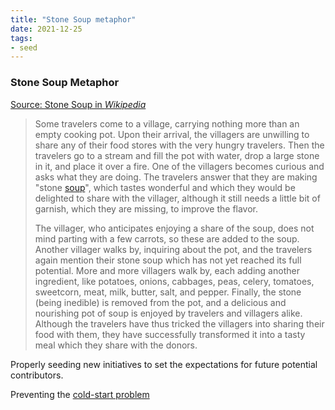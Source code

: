 ```yaml
---
title: "Stone Soup metaphor"
date: 2021-12-25
tags:
- seed
---
```


### Stone Soup Metaphor
[Source: Stone Soup in *Wikipedia*](https://en.wikipedia.org/wiki/Stone_Soup)

> Some travelers come to a village, carrying nothing more than an empty cooking pot. Upon their arrival, the villagers are unwilling to share any of their food stores with the very hungry travelers. Then the travelers go to a stream and fill the pot with water, drop a large stone in it, and place it over a fire. One of the villagers becomes curious and asks what they are doing. The travelers answer that they are making "stone [soup](https://en.wikipedia.org/wiki/Soup "Soup")", which tastes wonderful and which they would be delighted to share with the villager, although it still needs a little bit of garnish, which they are missing, to improve the flavor.
> 
> The villager, who anticipates enjoying a share of the soup, does not mind parting with a few carrots, so these are added to the soup. Another villager walks by, inquiring about the pot, and the travelers again mention their stone soup which has not yet reached its full potential. More and more villagers walk by, each adding another ingredient, like potatoes, onions, cabbages, peas, celery, tomatoes, sweetcorn, meat, milk, butter, salt, and pepper. Finally, the stone (being inedible) is removed from the pot, and a delicious and nourishing pot of soup is enjoyed by travelers and villagers alike. Although the travelers have thus tricked the villagers into sharing their food with them, they have successfully transformed it into a tasty meal which they share with the donors.

Properly seeding new initiatives to set the expectations for future potential contributors.

Preventing the [cold-start problem](https://en.wikipedia.org/wiki/Cold_start_(recommender_systems))
